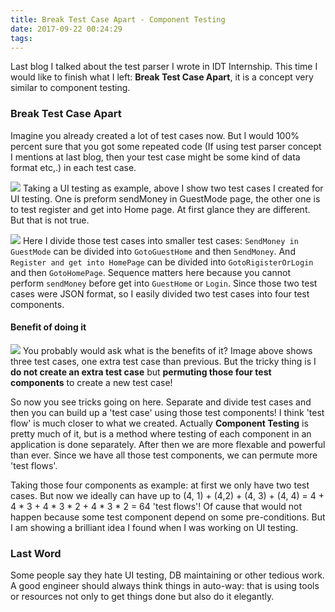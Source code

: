 ```yaml
---
title: Break Test Case Apart - Component Testing
date: 2017-09-22 00:24:29
tags:
---
```

Last blog I talked about the test parser I wrote in IDT Internship. This time I would like to finish what I left: **Break Test Case Apart**, it is a concept very similar to component testing.

### Break Test Case Apart
Imagine you already created a lot of test cases now. But I would 100% percent sure that you got some repeated code (If using test parser concept I mentions at last blog, then your test case might be some kind of data format etc,.) in each test case.

<img src="http://xiaohangsu.xyz/res/Blog/ui_testing5.png"></img>
Taking a UI testing as example, above I show two test cases I created for UI testing. One is preform sendMoney in GuestMode page, the other one is to test register and get into Home page. At first glance they are different. But
that is not true.

<img src="http://xiaohangsu.xyz/res/Blog/ui_testing6.png"></img>
Here I divide those test cases into smaller test cases: `SendMoney in GuestMode` can be divided into `GotoGuestHome` and then `SendMoney`. And `Register and get into HomePage` can be divided into `GotoRigisterOrLogin` and then `GotoHomePage`. Sequence matters here because you cannot perform `sendMoney` before get into `GuestHome` or `Login`. Since those two test cases were JSON format, so I easily divided two test cases into four test components.

#### Benefit of doing it
<img src="http://xiaohangsu.xyz/res/Blog/ui_testing7.png"></img>
You probably would ask what is the benefits of it? Image above shows three test cases, one extra test case than previous. But the tricky thing is I **do not create an extra test case** but **permuting those four test components** to create a new test case!

So now you see tricks going on here. Separate and divide test cases and then you can build up a 'test case' using those test components! I think 'test flow' is much closer to what we created. Actually **Component Testing** is pretty much of it, but  is a method where testing of each component in an application is done separately. After then we are more flexable and powerful than ever. Since we have all those test components, we can permute more 'test flows'.

Taking those four components as example: at first we only have two test cases. But now we ideally can have up to (4, 1) + (4,2) + (4, 3) + (4, 4) = 4 + 4 * 3 + 4 * 3 * 2 + 4 * 3 * 2 = 64 'test flows'! Of cause that would not happen because some test component depend on some pre-conditions. But I am showing a brilliant idea I found when I was working on UI testing.

### Last Word
Some people say they hate UI testing, DB maintaining or other tedious work. A good engineer should always think things in auto-way: that is using tools or resources not only to get things done but also do it elegantly.